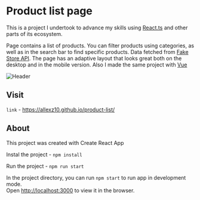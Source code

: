 

# Product list page

This is a project I undertook to advance my skills using [React.ts](https://reactjs.org/) and other parts of its ecosystem. 

Page  contains a list of products. You can filter products using categories, as well as in the search bar to find specific products. Data fetched from [Fake Store API](https://fakestoreapi.com/). The page has an adaptive layout that looks great both on the desktop and in the mobile version.
Also I made the same project with [Vue](https://github.com/allexz10/product-list-vue)

![Header](https://github.com/allexz10/allexz10/blob/main/assets/product-list.gif)

## Visit

`link` -  https://allexz10.github.io/product-list/

## About

This project was created with Create React App

Instal the project - `npm install`

Run the project - `npm run start`

In the project directory, you can run `npm start` to run app in development mode.<br>
Open [http://localhost:3000](http://localhost:3000) to view it in the browser.
